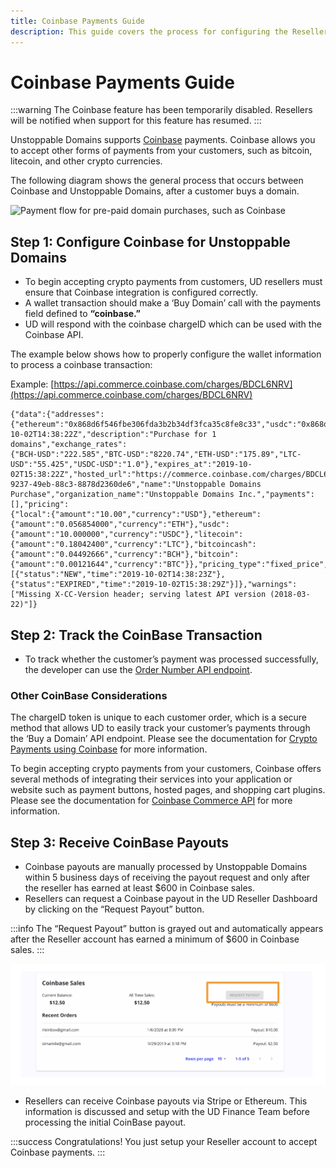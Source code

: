```yaml
---
title: Coinbase Payments Guide
description: This guide covers the process for configuring the Reseller account to accept Coinbase payments. Payout information can be tracked in the UD Reseller Dashboard.
---
```


# Coinbase Payments Guide

:::warning
The Coinbase feature has been temporarily disabled. Resellers will be notified when support for this feature has resumed.
:::

Unstoppable Domains supports [Coinbase](https://developers.coinbase.com) payments. Coinbase allows you to accept other forms of payments from your customers, such as bitcoin, litecoin, and other crypto currencies.

The following diagram shows the general process that occurs between Coinbase and Unstoppable Domains, after a customer buys a domain.

![Payment flow for pre-paid domain purchases, such as Coinbase](/images/paid-domains-claiming-prepayment.png '#display=block;margin-left=auto;margin-right=auto;width=80%;')

## Step 1: Configure Coinbase for Unstoppable Domains

* To begin accepting crypto payments from customers, UD resellers must ensure that Coinbase integration is configured correctly. 
* A wallet transaction should make a ‘Buy Domain’ call with the payments field defined to **“coinbase.”** 
* UD will respond with the coinbase chargeID which can be used with the Coinbase API.

The example below shows how to properly configure the wallet information to process a coinbase transaction:

Example: [https://api.commerce.coinbase.com/charges/BDCL6NRV](https://api.commerce.coinbase.com/charges/BDCL6NRV)

```
{"data":{"addresses":
{"ethereum":"0x868d6f546fbe306fda3b2b34df3fca35c8fe8c33","usdc":"0x868d6f546fbe306fda3b2b34df3fca35c8fe8c33","litecoin":"LhqK9aSgGYZQGKHZ93GEetQzZozpq5SQSG","bitcoincash":"qr3u0efzpz9nkg5u8acc2e24n496jcd57c8t0ljmdf","bitcoin":"17xbgqD9yhUwovkNTwffqd7UcejDjYfsp7"},"code":"BDCL6NRV","created_at":"2019-10-02T14:38:22Z","description":"Purchase for 1 domains","exchange_rates":
{"BCH-USD":"222.585","BTC-USD":"8220.74","ETH-USD":"175.89","LTC-USD":"55.425","USDC-USD":"1.0"},"expires_at":"2019-10-02T15:38:22Z","hosted_url":"https://commerce.coinbase.com/charges/BDCL6NRV","id":"cff51903-9237-49eb-88c3-8878d2360de6","name":"Unstoppable Domains Purchase","organization_name":"Unstoppable Domains Inc.","payments":[],"pricing":
{"local":{"amount":"10.00","currency":"USD"},"ethereum":{"amount":"0.056854000","currency":"ETH"},"usdc":{"amount":"10.000000","currency":"USDC"},"litecoin":{"amount":"0.18042400","currency":"LTC"},"bitcoincash":{"amount":"0.04492666","currency":"BCH"},"bitcoin":{"amount":"0.00121644","currency":"BTC"}},"pricing_type":"fixed_price","resource":"charge","support_email":"support@unstoppabledomains.com","timeline":
[{"status":"NEW","time":"2019-10-02T14:38:23Z"},{"status":"EXPIRED","time":"2019-10-02T15:38:29Z"}]},"warnings":["Missing X-CC-Version header; serving latest API version (2018-03-22)"]}
```

## Step 2: Track the CoinBase Transaction

* To track whether the customer’s payment was processed successfully, the developer can use the [Order Number API endpoint](../reseller-api-endpoints.md).

### Other CoinBase Considerations

The chargeID token is unique to each customer order, which is a secure method that allows UD to easily track your customer’s payments through the ‘Buy a Domain’ API endpoint. Please see the documentation for [Crypto Payments using Coinbase](https://commerce.coinbase.com/docs/#cryptocurrency-payments) for more information.

To begin accepting crypto payments from your customers, Coinbase offers several methods of integrating their services into your application or website such as payment buttons, hosted pages, and shopping cart plugins. Please see the documentation for [Coinbase Commerce API](https://commerce.coinbase.com/docs/#not-a-developer) for more information.

## Step 3: Receive CoinBase Payouts

* Coinbase payouts are manually processed by Unstoppable Domains within 5 business days of receiving the payout request and only after the reseller has earned at least $600 in Coinbase sales. 
* Resellers can request a Coinbase payout in the UD Reseller Dashboard by clicking on the “Request Payout” button.

:::info
The “Request Payout” button is grayed out and automatically appears after the Reseller account has earned a minimum of $600 in Coinbase sales.
:::

![Button location for requesting a manual payout of Coinbase sales](/images/screen-shot-2021-07-12-at-3.12.14-pm.png '#display=block;margin-left=auto;margin-right=auto;width=80%;')

* Resellers can receive Coinbase payouts via Stripe or Ethereum. This information is discussed and setup with the UD Finance Team before processing the initial CoinBase payout.

:::success Congratulations!
You just setup your Reseller account to accept Coinbase payments.
:::
